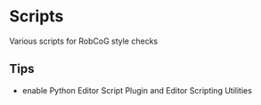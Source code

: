 # Scripts
Various scripts for RobCoG style checks

## Tips

* enable Python Editor Script Plugin and Editor Scripting Utilities
